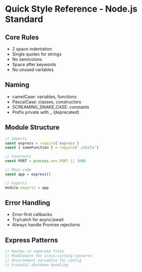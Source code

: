 # Quick Style Reference - Node.js Standard

## Core Rules
- 2 space indentation
- Single quotes for strings
- No semicolons
- Space after keywords
- No unused variables

## Naming
- camelCase: variables, functions
- PascalCase: classes, constructors
- SCREAMING_SNAKE_CASE: constants
- Prefix private with _ (deprecated)

## Module Structure
```js
// Imports
const express = require('express')
const { someFunction } = require('./utils')

// Constants
const PORT = process.env.PORT || 3000

// Main code
const app = express()

// Exports
module.exports = app
```

## Error Handling
- Error-first callbacks
- Try/catch for async/await
- Always handle Promise rejections

## Express Patterns
```js
// Routes in separate files
// Middleware for cross-cutting concerns
// Environment variables for config
// Graceful shutdown handling
```